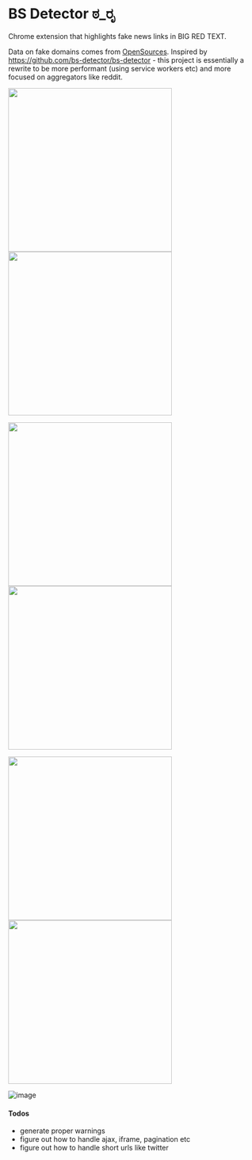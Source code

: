 BS Detector ಠ_ರೃ 
=============

Chrome extension that highlights fake news links in BIG RED TEXT. 

Data on fake domains comes from [OpenSources](http://www.opensources.co/). Inspired by https://github.com/bs-detector/bs-detector - this project is essentially a rewrite to be more performant (using service workers etc) and more focused on aggregators like reddit.

<img src=https://user-images.githubusercontent.com/7489058/33801535-fd02554a-dd2b-11e7-9345-62f37a48d1fc.png width=330> <img src=https://user-images.githubusercontent.com/7489058/33801476-5f163e92-dd2a-11e7-8c7a-81fc961b1cf3.png width=330> 

<img src=https://user-images.githubusercontent.com/7489058/33801444-538ef826-dd29-11e7-84aa-0cf1720a7cc8.png width=330> <img src=https://user-images.githubusercontent.com/7489058/33801446-5c2ee8ce-dd29-11e7-9e8a-8d5cf6b1e602.png width=330>

<img src=https://user-images.githubusercontent.com/7489058/33801458-844b78cc-dd29-11e7-87c6-a16ec53ff8d1.png width=330> <img src=https://user-images.githubusercontent.com/7489058/33801480-6f79a3be-dd2a-11e7-9820-4435bd70d67f.png width=330>

![image](https://user-images.githubusercontent.com/7489058/33801487-bafaf19e-dd2a-11e7-93d6-740608672d62.png)

#### Todos
- generate proper warnings
- figure out how to handle ajax, iframe, pagination etc
- figure out how to handle short urls like twitter
